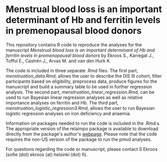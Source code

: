 # Menstrual blood loss is an important determinant of Hb and ferritin levels in premenopausal blood donors

This repository contains R code to reproduce the analyses for the manuscript _Menstrual blood loss 
is an important determinant of Hb and ferritin levels in premenopausal blood donors_ by Ekroos S., 
Karregat J., Toffol E., Castrén J., Arvas M. and van den Hurk K.

The code is included in three separate .Rmd files. The first part, _menstruation_data.Rmd_, allows
the user to describe the DIS III cohort, filter participants based on eligibility, preprocess data, produce figures for the manuscript 
and build a summary table to be used in further regression analysis. The second part, _menstruation_linear_regression.Rmd_, can be used to 
run Bayesian linear regression analyses as well as relative importance analyses on ferritin and Hb. The third part, 
_menstruation_logistic_regression3.Rmd_, allows the user to run Bayesian logistic regression analyses
on iron deficiency and anaemia. 

Information on packages needed to run the code is included in the .Rmd:s. The appropriate version of 
the relaimpo package is available to download directly from the package's author's [webpage](https://prof.bht-berlin.de/groemping/software/relaimpo/). Please note that the code requires 
the non-US version of the package to run the pmvd analyses.

For questions regarding the code or manuscript, please contact S Ekroos (sofie (dot) ekroos (at)
helsinki (dot) fi).
